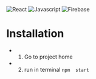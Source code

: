 ![React](https://img.shields.io/badge/-React-black?logo=react)
![Javascript](https://img.shields.io/badge/-Javascript-black?logo=javascript)
![Firebase](https://img.shields.io/badge/-Firebase-black?logo=firebase)
# Installation
- 1. Go to project home
- 2. run in terminal `npm  start`

